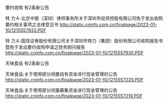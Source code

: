 要约收购 有2条新公告 

特  力Ａ:北京中银（深圳）律师事务所关于深圳市投资控股有限公司免于发出收购要约相关事项之法律意见书 http://static.cninfo.com.cn/finalpage/2023-01-10/1215557933.PDF 

特  力Ａ:国信证券股份有限公司关于深圳市特力（集团）股份有限公司收购报告书暨免于发出要约收购申请之财务顾问报告 http://static.cninfo.com.cn/finalpage/2023-01-10/1215557930.PDF 

天味食品 有2条新公告 

天味食品:关于使用部分闲置自有资金进行现金管理的公告 http://static.cninfo.com.cn/finalpage/2023-01-10/1215557220.PDF 

天味食品:关于使用部分闲置募集资金进行现金管理的公告 http://static.cninfo.com.cn/finalpage/2023-01-10/1215557219.PDF 

